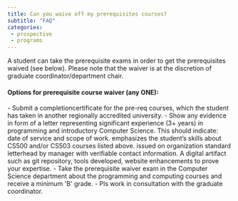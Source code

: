 ```yaml
---
title: Can you waive off my prerequisites courses?
subtitle: "FAQ"
categories:
 - prospective
 - programs
---
```

A student can take the prerequisite exams in order to get the prerequisites waived (see below). Please note that the waiver is at the discretion of graduate coordinator/department chair.

<h4>Options for prerequisite course waiver (any ONE):</h4>
- Submit a completioncertificate for the pre-req courses, which the student has taken in another regionally accredited university.
- Show any evidence in form of a letter representing significant experience (3+ years) in programming and introductory Computer Science. This should indicate:
date of service and scope of work.
emphasizes the student’s skills about CS500 and/or CS503 courses listed above.
issued on organization standard letterhead by manager with verifiable contact information.
A digital artifact such as git repository, tools developed, website enhancements to prove your expertise. 
- Take the prerequisite waiver exam in the Computer Science department about the programming and computing courses and receive a minimum 'B' grade.
- Pls work in consultation with the graduate coordinator. 